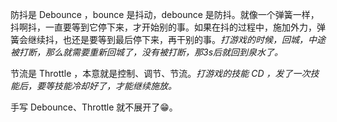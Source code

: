防抖是 Debounce ，bounce 是抖动，debounce 是防抖。就像一个弹簧一样，抖啊抖，一直要等到它停下来，才开始别的事。如果在抖的过程中，施加外力，弹簧会继续抖，也还是要等到最后停下来，再干别的事。*打游戏的时候，回城，中途被打断，那么就需要重新回城了，没有被打断，那3s后就回到泉水了。*

节流是 Throttle ，本意就是控制、调节、节流。*打游戏的技能 CD ，发了一次技能后，要等技能冷却好了，才能继续施放。*

手写 Debounce、Throttle 就不展开了😁。
